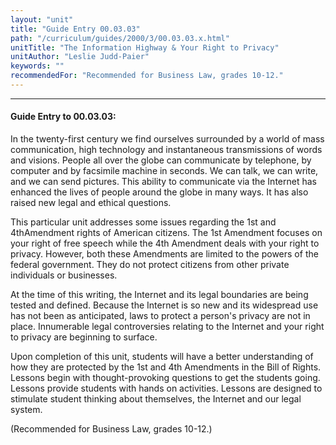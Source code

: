 ```yaml
---
layout: "unit"
title: "Guide Entry 00.03.03"
path: "/curriculum/guides/2000/3/00.03.03.x.html"
unitTitle: "The Information Highway & Your Right to Privacy"
unitAuthor: "Leslie Judd-Paier"
keywords: ""
recommendedFor: "Recommended for Business Law, grades 10-12."
---
```

<body>
<hr/>
 <h4>
  Guide Entry to 00.03.03:
 </h4>
 In the twenty-first century we find ourselves surrounded by a world of mass communication, high technology and instantaneous transmissions of words and visions.  People all over the globe can communicate by telephone, by computer and by facsimile machine in seconds.  We can talk, we can write, and we can send pictures.  This ability to communicate via the Internet has enhanced the lives of people around the globe in many ways.  It has also raised new legal and ethical questions.
 <p>
  This particular unit addresses some issues regarding the 1st and 4thAmendment rights of American citizens.  The 1st Amendment focuses on your right of free speech while the 4th Amendment deals with your right to privacy. However, both these Amendments are limited to the powers of the federal government.  They do not protect citizens from other private individuals or businesses.
 </p>
 <p>
  At the time of this writing, the Internet and its legal boundaries are being tested and defined.  Because the Internet is so new and its widespread use has not been as anticipated, laws to protect a person's privacy are not in place.  Innumerable legal controversies relating to the Internet and your right to privacy are beginning to surface.
 </p>
 <p>
  Upon completion of this unit, students will have a better understanding of how they are protected by the 1st and 4th Amendments in the Bill of Rights.  Lessons begin with thought-provoking questions to get the students going.  Lessons provide students with hands on activities.  Lessons are designed to stimulate student thinking about themselves, the Internet and our legal system.
 </p>
 <p>
  (Recommended for Business Law, grades 10-12.)
 </p>


</body>